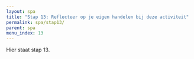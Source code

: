 ```yaml
---
layout: spa
title: "Stap 13: Reflecteer op je eigen handelen bij deze activiteit"
permalink: spa/stap13/
parent: spa
menu_index: 13
---
```


Hier staat stap 13.
